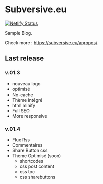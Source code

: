 # Subversive.eu

[![Netlify Status](https://api.netlify.com/api/v1/badges/d1079fea-189b-44b6-a191-d6e886f0f0ca/deploy-status)](https://app.netlify.com/sites/goofy-tesla-61455c/deploys)

Sample Blog.

Check more :   <https://subversive.eu/apropos/>

## Last release

### v.01.3

- nouveau logo
- <head> optimisé
- No-cache
- Thème intégré
- html minify
- Full SEO
- More responsive

### v.01.4

- Flux Rss
- Commentaires
- Share Button css
- Thème Optimisé (soon)
    - shortcodes
    - css post content
    - css toc
    - css sharebuttons